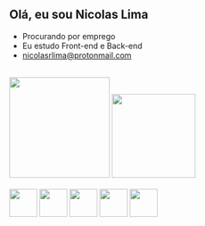 ## Olá, eu sou Nicolas Lima

<!--
**NicolasLima01/NicolasLima01** is a ✨ _special_ ✨ repository because its `README.md` (this file) appears on your GitHub profile.

Here are some ideas to get you started:-->

- Procurando por emprego
- Eu estudo Front-end e Back-end
- nicolasrlima@protonmail.com
<br>
<div>
  <img height="180" src="https://github-readme-stats.vercel.app/api?username=NicolasLima01&show_icons=true&theme=merko">
  <img height="150" src="https://github-readme-stats.vercel.app/api/top-langs/?username=NicolasLima01&theme=merko&layout=compact">  
</div>
<br>
<div>
  <img height="50" width="50" src="https://cdn.jsdelivr.net/gh/devicons/devicon@latest/icons/html5/html5-original.svg">   
  <img height="50" width="50" src="https://cdn.jsdelivr.net/gh/devicons/devicon@latest/icons/css3/css3-original.svg">
  <img height="50" width="50" src="https://cdn.jsdelivr.net/gh/devicons/devicon@latest/icons/javascript/javascript-original.svg">      
  <img height="50" width="50" src="https://cdn.jsdelivr.net/gh/devicons/devicon@latest/icons/csharp/csharp-original.svg">
  <img height="50" width="50" src="https://cdn.jsdelivr.net/gh/devicons/devicon@latest/icons/mariadb/mariadb-original-wordmark.svg">
</div>
